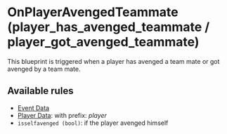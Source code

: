 # OnPlayerAvengedTeammate (player_has_avenged_teammate / player_got_avenged_teammate)

This blueprint is triggered when a player has avenged a team mate or got avenged by a team mate.

## Available rules

- [Event Data](GlobalEventData.md)
- [Player Data](GlobalPlayerData.md): with prefix: *player*
- `isselfavenged (bool)`: if the player avenged himself
